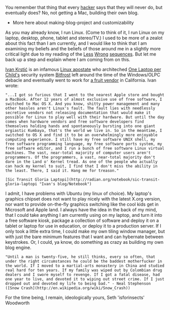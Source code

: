 You remember that thing that every [hacker](http://www.betabeat.com/2011/07/05/the-mainstream-media-doesnt-understand-the-word-hacker-2011-07-05/ "loaded term") says that they will never do, but eventually does?  No, not getting a Mac, building their own blog.

- More here about making-blog-project and customizability

As you may already know, I run Linux. (Come to think of it, I run Linux on my laptop, desktop, phone, tablet and stereo/TV.) I used to be more of a zealot about this fact than I am currently, and I would like to think that I am examining my beliefs and the beliefs of those around me in a slightly more critical light due to my reading of the [Less]() [Wrong]() [sequences]().  But let me back up a step and explain where I am coming from on this.

[Ivan Krstić]() is an infamous [Linux apostate](http://radian.org/notebook/2009-05-11 "Another loaded term") who architeched [One Laptop per Child's](http://laptop.org/ "OLPC") security system [Bitfrost](http://en.wikipedia.org/wiki/Bitfrost "Wikipedia") left around the time of the Windows/OLPC debacle and eventually went to work for [a fruit vendor](http://apple.com) in California. Ivan wrote:

    "...I got so furious that I went to the nearest Apple store and bought a MacBook. After 12 years of almost exclusive use of free software, I switched to Mac OS X. And you know, shitty power management and many other hassles aren't Linux's fault. The fault lies with needlessly secretive vendors not releasing documentation that would make it possible for Linux to play well with their hardware. But until the day comes when hardware vendors and free software developers find themselves holding hands and spontaneously bursting into one giant orgiastic Kumbaya, that's the world we live in. So in the meantime, I switched to OS X and find it to be an overwhelmingly more enjoyable computing experience. I still have my free software UNIX shell, my free software programming language, my free software ports system, my free software editor, and I run a bunch of free software Linux virtual machines. The vast, near-total majority of computer users aren't programmers. Of the programmers, a vast, near-total majority don't dare in the Land o' Kernel tread. As one of the people who actually can hack my kernel to suit, I find that I don't miss the ability in the least. There, I said it. Hang me for treason."

    [Sic Transit Gloria Laptopi](http://radian.org/notebook/sic-transit-gloria-laptopi "Ivan's blog/Notebook")

I admit, I have problems with Ubuntu (my linux of choice).  My laptop's graphics chipset does not want to play nicely with the latest X.org version, nor want to provide on-the-fly graphics switching like the cool kids get in Microsoft and Apple land.  I always have the idea in the back of my mind, that I could take anything I am currently using on my laptop, and turn it into a free software kiosk, package a collection of software and deploy it on a tablet or laptop for use in education, or deploy it to a production server.  If I only took a little extra time, I could make my own tiling window manager, but with just the bare minimum features that I want and can hybernate between keystrokes.  Or, I could, ya know, do something as crazy as building my own blog engine.

    "Until a man is twenty-five, he still thinks, every so often, that under the right circumstances he could be the baddest motherfucker in the world. If I moved to a martial-arts monastery in China and studied real hard for ten years. If my family was wiped out by Colombian drug dealers and I swore myself to revenge. If I got a fatal disease, had one year to live, and devoted it to wiping out street crime. If I just dropped out and devoted my life to being bad." - Neal Stephenson ([Snow Crash](http://en.wikipedia.org/wiki/Snow_Crash))


For the time being, I remain, 
ideologically yours,
Seth 'isforinsects' Woodworth
